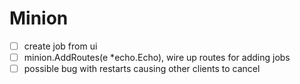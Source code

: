 # Minion

- [ ] create job from ui
- [ ] minion.AddRoutes(e \*echo.Echo), wire up routes for adding jobs
- [ ] possible bug with restarts causing other clients to cancel
